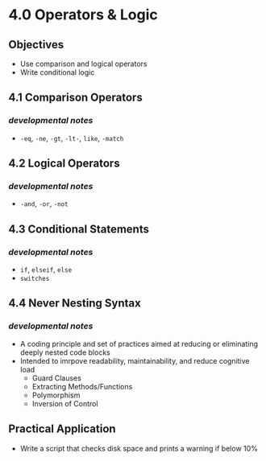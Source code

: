 # 4.0 Operators & Logic

## Objectives
- Use comparison and logical operators
- Write conditional logic

## 4.1 Comparison Operators

### *developmental notes*

- `-eq`, `-ne`, `-gt`, `-lt-`, `like`, `-match`
 
## 4.2 Logical Operators

### *developmental notes*

- `-and`, `-or`, `-not`

## 4.3 Conditional Statements

### *developmental notes*

- `if`, `elseif`, `else`
- `switches`

## 4.4 Never Nesting Syntax

### *developmental notes*

- A coding principle and set of practices aimed at reducing or eliminating deeply nested code blocks
- Intended to imrpove readability, maintainability, and reduce cognitive load
  - Guard Clauses
  - Extracting Methods/Functions
  - Polymorphism
  - Inversion of Control

## Practical Application

- Write a script that checks disk space and prints a warning if below 10%